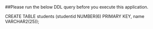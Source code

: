 ##Please run the below DDL query before you execute this application.  

CREATE TABLE students
(studentid NUMBER(6) PRIMARY KEY,
name VARCHAR2(25));
 